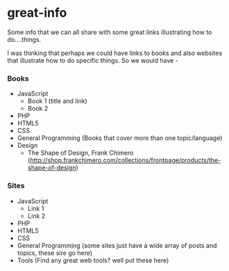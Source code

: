 # great-info

Some info that we can all share with some great links illustrating how to do....things.

I was thinking that perhaps we could have links to books and also websites that illustrate how to do specific things.
So we would have -

### Books
* JavaScript
	- Book 1 (title and link)
	- Book 2
* PHP
* HTML5
* CSS
* General Programming (Books that cover more than one topic/language)
* Design
	- The Shape of Design, Frank Chimero (http://shop.frankchimero.com/collections/frontpage/products/the-shape-of-design)

### Sites
* JavaScript
	- Link 1
	- Link 2
* PHP
* HTML5
* CSS
* General Programming (some sites just have a wide array of posts and topics, these sire go here)
* Tools (Find any great web tools? well put these here)
